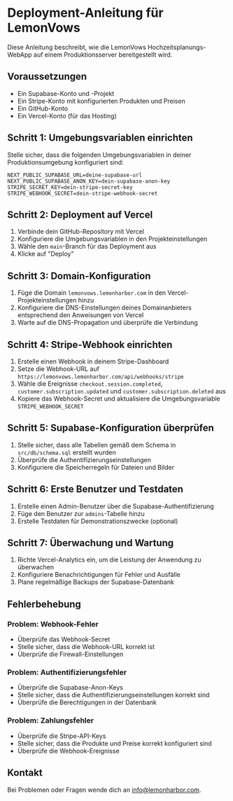 # Deployment-Anleitung für LemonVows

Diese Anleitung beschreibt, wie die LemonVows Hochzeitsplanungs-WebApp auf einem Produktionsserver bereitgestellt wird.

## Voraussetzungen

- Ein Supabase-Konto und -Projekt
- Ein Stripe-Konto mit konfigurierten Produkten und Preisen
- Ein GitHub-Konto
- Ein Vercel-Konto (für das Hosting)

## Schritt 1: Umgebungsvariablen einrichten

Stelle sicher, dass die folgenden Umgebungsvariablen in deiner Produktionsumgebung konfiguriert sind:

```
NEXT_PUBLIC_SUPABASE_URL=deine-supabase-url
NEXT_PUBLIC_SUPABASE_ANON_KEY=dein-supabase-anon-key
STRIPE_SECRET_KEY=dein-stripe-secret-key
STRIPE_WEBHOOK_SECRET=dein-stripe-webhook-secret
```

## Schritt 2: Deployment auf Vercel

1. Verbinde dein GitHub-Repository mit Vercel
2. Konfiguriere die Umgebungsvariablen in den Projekteinstellungen
3. Wähle den `main`-Branch für das Deployment aus
4. Klicke auf "Deploy"

## Schritt 3: Domain-Konfiguration

1. Füge die Domain `lemonvows.lemonharbor.com` in den Vercel-Projekteinstellungen hinzu
2. Konfiguriere die DNS-Einstellungen deines Domainanbieters entsprechend den Anweisungen von Vercel
3. Warte auf die DNS-Propagation und überprüfe die Verbindung

## Schritt 4: Stripe-Webhook einrichten

1. Erstelle einen Webhook in deinem Stripe-Dashboard
2. Setze die Webhook-URL auf `https://lemonvows.lemonharbor.com/api/webhooks/stripe`
3. Wähle die Ereignisse `checkout.session.completed`, `customer.subscription.updated` und `customer.subscription.deleted` aus
4. Kopiere das Webhook-Secret und aktualisiere die Umgebungsvariable `STRIPE_WEBHOOK_SECRET`

## Schritt 5: Supabase-Konfiguration überprüfen

1. Stelle sicher, dass alle Tabellen gemäß dem Schema in `src/db/schema.sql` erstellt wurden
2. Überprüfe die Authentifizierungseinstellungen
3. Konfiguriere die Speicherregeln für Dateien und Bilder

## Schritt 6: Erste Benutzer und Testdaten

1. Erstelle einen Admin-Benutzer über die Supabase-Authentifizierung
2. Füge den Benutzer zur `admins`-Tabelle hinzu
3. Erstelle Testdaten für Demonstrationszwecke (optional)

## Schritt 7: Überwachung und Wartung

1. Richte Vercel-Analytics ein, um die Leistung der Anwendung zu überwachen
2. Konfiguriere Benachrichtigungen für Fehler und Ausfälle
3. Plane regelmäßige Backups der Supabase-Datenbank

## Fehlerbehebung

### Problem: Webhook-Fehler
- Überprüfe das Webhook-Secret
- Stelle sicher, dass die Webhook-URL korrekt ist
- Überprüfe die Firewall-Einstellungen

### Problem: Authentifizierungsfehler
- Überprüfe die Supabase-Anon-Keys
- Stelle sicher, dass die Authentifizierungseinstellungen korrekt sind
- Überprüfe die Berechtigungen in der Datenbank

### Problem: Zahlungsfehler
- Überprüfe die Stripe-API-Keys
- Stelle sicher, dass die Produkte und Preise korrekt konfiguriert sind
- Überprüfe die Webhook-Ereignisse

## Kontakt

Bei Problemen oder Fragen wende dich an [info@lemonharbor.com](mailto:info@lemonharbor.com).

